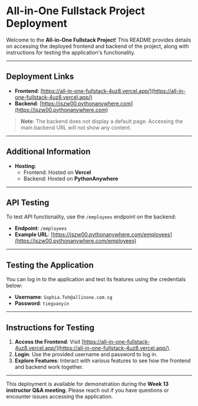 # All-in-One Fullstack Project Deployment

Welcome to the **All-in-One Fullstack Project**! This README provides details on accessing the deployed frontend and backend of the project, along with instructions for testing the application's functionality.

---

## Deployment Links

- **Frontend**: [https://all-in-one-fullstack-4uz8.vercel.app/](https://all-in-one-fullstack-4uz8.vercel.app/)
- **Backend**: [https://jszw00.pythonanywhere.com](https://jszw00.pythonanywhere.com)

> **Note**: The backend does not display a default page. Accessing the main backend URL will not show any content.

---

## Additional Information

- **Hosting**:
  - Frontend: Hosted on **Vercel**
  - Backend: Hosted on **PythonAnywhere**

---

## API Testing

To test API functionality, use the `/employees` endpoint on the backend:

- **Endpoint**: `/employees`
- **Example URL**: [https://jszw00.pythonanywhere.com/employees](https://jszw00.pythonanywhere.com/employees)

---

## Testing the Application

You can log in to the application and test its features using the credentials below:

- **Username**: `Sophia.Toh@allinone.com.sg`
- **Password**: `tieguanyin`

---

## Instructions for Testing

1. **Access the Frontend**: Visit [https://all-in-one-fullstack-4uz8.vercel.app/](https://all-in-one-fullstack-4uz8.vercel.app/).
2. **Login**: Use the provided username and password to log in.
3. **Explore Features**: Interact with various features to see how the frontend and backend work together.

---

This deployment is available for demonstration during the **Week 13 instructor Q&A meeting**. Please reach out if you have questions or encounter issues accessing the application.